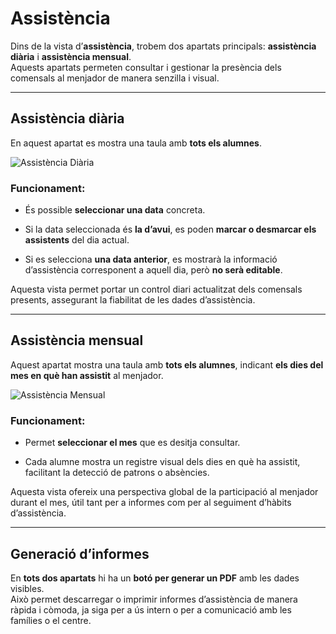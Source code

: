 # Assistència

Dins de la vista d’**assistència**, trobem dos apartats principals: **assistència diària** i **assistència mensual**.  
Aquests apartats permeten consultar i gestionar la presència dels comensals al menjador de manera senzilla i visual.

---

## Assistència diària

En aquest apartat es mostra una taula amb **tots els alumnes**.

![Assistència Diària](Asistencia_diaria.png)

### Funcionament:

- És possible **seleccionar una data** concreta.
    
- Si la data seleccionada és **la d’avui**, es poden **marcar o desmarcar els assistents** del dia actual.
    
- Si es selecciona **una data anterior**, es mostrarà la informació d’assistència corresponent a aquell dia, però **no serà editable**.
    

Aquesta vista permet portar un control diari actualitzat dels comensals presents, assegurant la fiabilitat de les dades d’assistència.

---

## Assistència mensual

Aquest apartat mostra una taula amb **tots els alumnes**, indicant **els dies del mes en què han assistit** al menjador.

![Assistència Mensual](Asistencia_Mensual.png)

### Funcionament:

- Permet **seleccionar el mes** que es desitja consultar.
    
- Cada alumne mostra un registre visual dels dies en què ha assistit, facilitant la detecció de patrons o absències.
    

Aquesta vista ofereix una perspectiva global de la participació al menjador durant el mes, útil tant per a informes com per al seguiment d’hàbits d’assistència.

---

## Generació d’informes

En **tots dos apartats** hi ha un **botó per generar un PDF** amb les dades visibles.  
Això permet descarregar o imprimir informes d’assistència de manera ràpida i còmoda, ja siga per a ús intern o per a comunicació amb les famílies o el centre.
